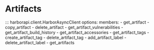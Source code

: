 # Artifacts

::: harborapi.client.HarborAsyncClient
    options:
        members:
        - get_artifact
        - copy_artifact
        - delete_artifact
        - get_artifact_vulnerabilities
        - get_artifact_build_history
        - get_artifact_accessories
        - get_artifact_tags
        - create_artifact_tag
        - delete_artifact_tag
        - add_artifact_label
        - delete_artifact_label
        - get_artifacts
